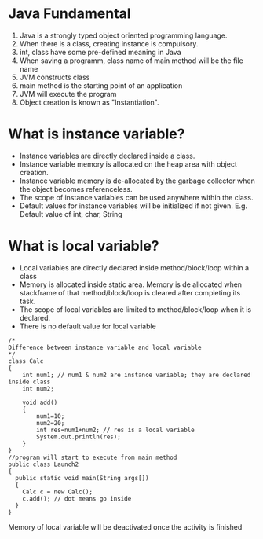 # Java Fundamental
1. Java is a strongly typed object oriented programming language.
2.  When there is a class, creating instance is compulsory.
3.  int, class have some pre-defined meaning in Java
4. When saving a programm, class name of main method will be the file name
5. JVM constructs class
6. main method is the starting point of an application
7. JVM will execute the program
8. Object creation is known as "Instantiation".
# What is instance variable?
- Instance variables are directly declared inside a class.
- Instance variable memory is allocated on the heap area with object creation.
- Instance variable memory is de-allocated by the garbage collector when the object becomes referenceless.
- The scope of instance variables can be used anywhere within the class.
- Default values for instance variables will be initialized if not given. E.g. Default value of int, char, String
# What is local variable?
- Local variables are directly declared inside method/block/loop within a class
- Memory is allocated inside static area. Memory is de allocated when stackframe of that method/block/loop is cleared after completing its task.
- The scope of local variables are limited to method/block/loop when it is declared.
- There is no default value for local variable
  
~~~
/*
Difference between instance variable and local variable
*/
class Calc
{
    int num1; // num1 & num2 are instance variable; they are declared inside class
    int num2;
    
    void add()
    {
        num1=10;
        num2=20;
        int res=num1+num2; // res is a local variable
        System.out.println(res);
    }
}
//program will start to execute from main method
public class Launch2
{
  public static void main(String args[]) 
  {
    Calc c = new Calc();
    c.add(); // dot means go inside
  }
}
~~~
Memory of local variable will be deactivated once the activity is finished
